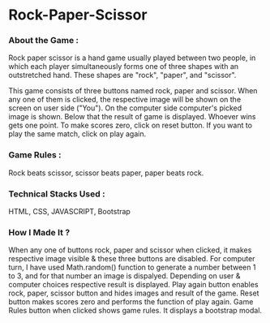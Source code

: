 # Rock-Paper-Scissor

### About the Game :
Rock paper scissor is a hand game usually played between two people, in which each player simultaneously forms one of three shapes with an outstretched hand.
These shapes are "rock", "paper", and "scissor".

This game consists of three buttons named rock, paper and scissor. When any one of them is clicked, the respective image will be shown on the screen on user side ("You"). 
On the computer side computer's picked image is shown. 
Below that the result of game is displayed.
Whoever wins gets one point.
To make scores zero, click on reset button.
If you want to play the same match, click on play again.

### Game Rules :
Rock beats scissor, scissor beats paper, paper beats rock.

### Technical Stacks Used :
HTML, CSS, JAVASCRIPT, Bootstrap

### How I Made It ?
When any one of buttons rock, paper and scissor when clicked, it makes respective image visible & these three buttons are disabled.
For computer turn, I have used Math.random() function to generate a number between 1 to 3, and for that number an image is dispalyed. 
Depending on user & computer choices respective result is displayed.
Play again button enables rock, paper, scissor button and hides images and result of the game.
Reset button makes scores zero and performs the function of play again.
Game Rules button when clicked shows game rules. It displays a bootstrap modal.


